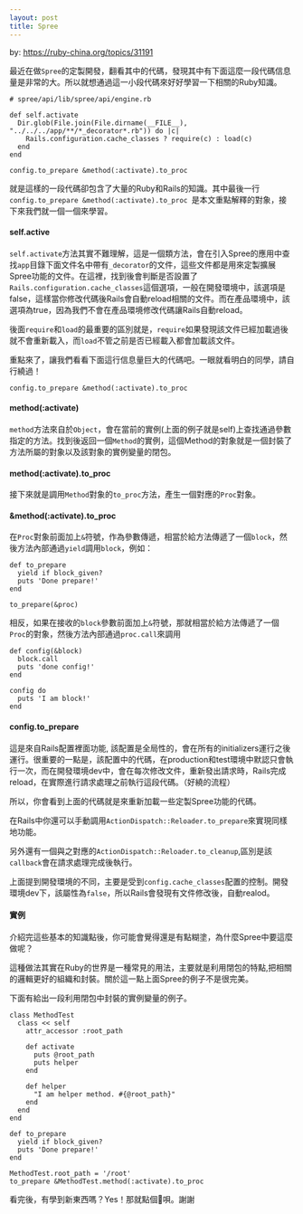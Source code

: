 ```yaml
---
layout: post
title: Spree
---
```


by: https://ruby-china.org/topics/31191

最近在做`Spree`的定製開發，翻看其中的代碼，發現其中有下面這麼一段代碼信息量是非常的大。所以就想通過這一小段代碼來好好學習一下相關的Ruby知識。

```
# spree/api/lib/spree/api/engine.rb

def self.activate
  Dir.glob(File.join(File.dirname(__FILE__), "../../../app/**/*_decorator*.rb")) do |c|
    Rails.configuration.cache_classes ? require(c) : load(c)
  end
end

config.to_prepare &method(:activate).to_proc
```

就是這樣的一段代碼卻包含了大量的Ruby和Rails的知識。其中最後一行`config.to_prepare &method(:activate).to_proc `是本文重點解釋的對象，接下來我們就一個一個來學習。

#### self.active

`self.activate`方法其實不難理解，這是一個類方法，會在引入Spree的應用中查找`app`目錄下面文件名中帶有`_decorator`的文件，這些文件都是用來定製擴展Spree功能的文件。在這裡，找到後會判斷是否設置了`Rails.configuration.cache_classes`這個選項，一般在開發環境中，該選項是false，這樣當你修改代碼後Rails會自動reload相關的文件。而在產品環境中，該選項為true，因為我們不會在產品環境修改代碼讓Rails自動reload。

後面`require`和`load`的最重要的區別就是，`require`如果發現該文件已經加載過後就不會重新載入，而`load`不管之前是否已經載入都會加載該文件。

重點來了，讓我們看看下面這行信息量巨大的代碼吧。一眼就看明白的同學，請自行繞過！

```
config.to_prepare &method(:activate).to_proc
```

#### method(:activate)

`method`方法來自於`Object`，會在當前的實例(上面的例子就是self)上查找通過參數指定的方法。找到後返回一個`Method`的實例，這個Method的對象就是一個封裝了方法所屬的對象以及該對象的實例變量的閉包。

#### method(:activate).to_proc

接下來就是調用`Method`對象的`to_proc`方法，產生一個對應的`Proc`對象。

#### &method(:activate).to_proc

在`Proc`對象前面加上`&`符號，作為參數傳遞，相當於給方法傳遞了一個`block`，然後方法內部通過`yield`調用`block`，例如：

```
def to_prepare
  yield if block_given?
  puts 'Done prepare!'
end

to_prepare(&proc)
```

相反，如果在接收的`block`參數前面加上`&`符號，那就相當於給方法傳遞了一個`Proc`的對象，然後方法內部通過`proc.call`來調用

```
def config(&block)
  block.call
  puts 'done config!'
end

config do
  puts 'I am block!'
end
```

#### config.to_prepare

這是來自Rails配置裡面功能, 該配置是全局性的，會在所有的initializers運行之後運行。很重要的一點是，該配置中的代碼，在production和test環境中默認只會執行一次，而在開發環境dev中，會在每次修改文件，重新發出請求時，Rails完成reload，在實際進行請求處理之前執行這段代碼。（好繞的流程）

所以，你會看到上面的代碼就是來重新加載一些定製Spree功能的代碼。

在Rails中你還可以手動調用`ActionDispatch::Reloader.to_prepare`來實現同樣地功能。

另外還有一個與之對應的`ActionDispatch::Reloader.to_cleanup`,區別是該`callback`會在請求處理完成後執行。

上面提到開發環境的不同，主要是受到`config.cache_classes`配置的控制。開發環境dev下，該屬性為`false`，所以Rails會發現有文件修改後，自動realod。

#### 實例

介紹完這些基本的知識點後，你可能會覺得還是有點糊塗，為什麼Spree中要這麼做呢？

這種做法其實在Ruby的世界是一種常見的用法，主要就是利用閉包的特點,把相關的邏輯更好的組織和封裝。關於這一點上面Spree的例子不是很完美。

下面有給出一段利用閉包中封裝的實例變量的例子。

```
class MethodTest
  class << self
    attr_accessor :root_path

    def activate
      puts @root_path
      puts helper
    end

    def helper
      "I am helper method. #{@root_path}"
    end
  end
end

def to_prepare
  yield if block_given?
  puts 'Done prepare!'
end

MethodTest.root_path = '/root'
to_prepare &MethodTest.method(:activate).to_proc
```

看完後，有學到新東西嗎？Yes！那就點個💖唄。謝謝
